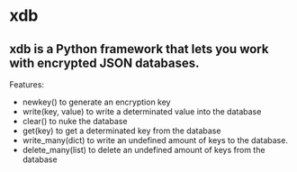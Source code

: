 # xdb

## xdb is a Python framework that lets you work with encrypted JSON databases.
Features: 
- newkey() to generate an encryption key
- write(key, value) to write a determinated value into the database
- clear() to nuke the database
- get(key) to get a determinated key from the database
- write_many(dict) to write an undefined amount of keys to the database.
- delete_many(list) to delete an undefined amount of keys from the database

